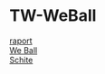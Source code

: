 # TW-WeBall

<a href="http://students.info.uaic.ro/~costel.atodiresei/raport.html">raport</a><br>
<a href="http://students.info.uaic.ro/~elena.paraschiv/Index.html">We Ball</a><br>
<a href="https://github.com/rares1200/TW-WeBall/blob/master/Tw-WeBall%20arhitectura.pdf">Schite</a><br>

